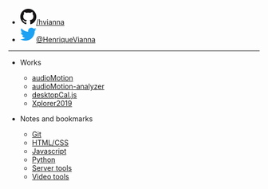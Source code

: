 
* [![](/img/github.png)/hvianna](https://github.com/hvianna)
* [![](/img/twitter.png)@HenriqueVianna](https://twitter.com/HenriqueVianna)

---

* Works
  * [audioMotion](https://audiomotion.me)
  * [audioMotion-analyzer](https://audiomotion.dev)
  * [desktopCal.js](https://henriquevianna.com/desktopCal.js/)
  * [Xplorer2019](https://henriquevianna.com/Xplorer2019/)

* Notes and bookmarks
  * [Git](notes/git)
  * [HTML/CSS](notes/html)
  * [Javascript](notes/js)
  * [Python](notes/python)
  * [Server tools](notes/server)
  * [Video tools](notes/video)

